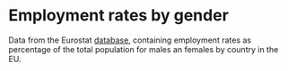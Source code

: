 # Employment rates by gender

Data from the Eurostat [database](https://www.kaggle.com/sawya34/football-world-cup-2018-dataset/home), containing employment rates as percentage of the total population for males an females by country in the EU.
